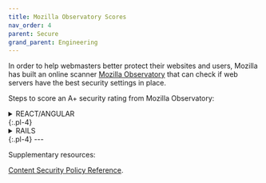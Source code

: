 ```yaml
---
title: Mozilla Observatory Scores
nav_order: 4
parent: Secure
grand_parent: Engineering
---
```

In order to help webmasters better protect their websites and users, Mozilla has built an online scanner [Mozilla Observatory](https://observatory.mozilla.org/) that can check if web servers have the best security settings in place.

Steps to score an A+ security rating from Mozilla Observatory:

<details markdown="1">
  <summary>REACT/ANGULAR</summary>
  {:.pointer}

  1. As the first step, Enfore **HTTPS**! Always make sure to add a redirection rule from HTTP to HTTPS. If your application is running on AWS-load balancer, enfore HTTPS on load balancer or if it's hosted elsewhere, add the following code in your app server.

      ```
      app.use(function (req, res, next) {
          if (!req.secure && (process.env.NODE_ENV === `production`) {
              res.redirect("https://" + req.headers.host + req.url)
          }
          else return next();
      });
      ```

  2. Next, we are going to use [HELMET](https://helmetjs.github.io/) for increasing the rating. Go to your project, and do `npm i helmet`.

  3. For **React**, In the `server.js` file, import `helmet` and use it with your app. Make sure to use helmet before handling any custom routes.

      ```
      const express = require('express')
      const helmet = require('helmet')
      const app = express()
      const port = process.env.PORT || 3000

      app.use(helmet())

      ...other configuration


      app.listen(port, () => {
      console.log(`Running on port : ${port}`)
      })
      ```
      For **Angular**, In `server/app.ts` file, import `helmet` before handling any custom routes.

      ```
      import * as helmet from 'helmet';

      app.use(helmet());
      ```

  4. Helmet with default configuration will increase the security rating from **F** to **B**. We need to do one more thing to score an **A+** which is to implement CSP ([Content Security Policy](https://developer.mozilla.org/en-US/docs/Web/HTTP/CSP)).

  5. For **React**, Just below the `app.use(helmet())` line in the `server.js` file, add the following:

      ```
      app.use(
          helmet({
              contentSecurityPolicy: {
                  directives: {
                  scriptSrc: ["'self'"]
                  baseUri: ["'self'"],
                  objectSrc: ["'self'"],
                  styleSrc: ["'self'"],
                  fontSrc: ["'self'"],
                  frameAncestors: ["'self'"],
                  defaultSrc: ["'self'"],
                  connectSrc: ["'self'"],
                  imgSrc: ["'self'"],
                  formAction: ["'self'"]
                  }
              }
          })
      )
      ```
      Make the above changes for **Angular** in `server/app.ts` file.

  6. The above configuration will block all external sources except resources from the same origin. Whitelist the sources you want to load as follows:

      [![content-security-policy-source-reference](/assets/images/content-security-policy-source-reference.png)](/assets/images/content-security-policy-source-reference.png)

      An example of production configuration for `styleSrc` and `connectSrc` would be:

      ```
      //allow styles to load from same origin, google and cloudfront.
      styleSrc: ["'self'",'https://fonts.googleapis.com','https://*.cloudfront.net']

      //allow content to load from same origin and c66.
      connectSrc: ["'self'", 'http://*.c66.me/graphql']

      ```
  7. Re-run the mozilla observatory test and you should now see an **A+**

      [![mozilla-observatory-max-score](/assets/images/mozilla-observatory-max-score.png)](/assets/images/mozilla-observatory-max-score.png)
  {:.pl-7}
</details>
{:.pl-4}

<details markdown="1">
  <summary>RAILS</summary>
  {:.pointer}

  1. Content Security Policy
     -  For RAILS 5.2 and higher go to `config/content_security_policy.rb` file and add
      ```ruby
        Rails.application.config.content_security_policy do |policy|
          policy.default_src :none
          policy.font_src    :self
          policy.img_src     :self
          policy.object_src  :none
          policy.script_src  :self
          policy.style_src   :self
          policy.report_uri "/csp-violation-report-endpoint"
        end
      ```
        If you want data from a specific url as well as self :-
      ```ruby
        Rails.application.config.content_security_policy do |p|
          ....   
          p.img_src :self, 'url', :https
          ...
        end
      ```
     - For RAILS version lower than 5.2 use gem [Secure_Headers](https://www.rubydoc.info/gems/secure_headers/3.6.3).

  2. Cookies
      - For securing cookies in your rails application go to `config/environments/production.rb` file and add `config.force_ssl
      = true`.

  3. Cross-origin Resource Sharing
     - add `gem 'rack-cors'` into your gemfile
     - if you are using Rails 3/4 add below code to `config/application.rb` file
      ```ruby
      config.middleware.insert_before 0, "Rack::Cors" do
          allow do
            origins '*'
            resource '*', headers: :any, methods: [:get, :post, :options]
          end
      end
      ```
     - if you are using Rails 5 add below code to `config/application.rb` file if you are using Rails 5
      ```ruby
      config.middleware.insert_before 0, Rack::Cors do
          allow do
            origins '*'
            resource '*', headers: :any, methods: [:get, :post, :options]
          end
      end
      ```
     - On production site we should only add the UI domain as the origin whereas in staging it can be "*".
       ```ruby
       config.middleware.insert_before 0, Rack::Cors do
           allow do
           origins 'www.xyz.com', '127.0.0.1:3000',
            /\Ahttp:\/\/192\.168\.0\.\d{1,3}(:\d+)?\z/
            # regular expressions can be used here
             resource '*', headers: :any, methods: [:get, :post, :options]
           end
       end
       ```

  4. HTTP Strict Transport Security
    - For HSTS in your rails application `config/environments/production.rb` file add `config.force_ssl = true`.

  5. Redirection
    - For redirecting from bad urls in your application `config/environments/production.rb`  file add `config.force_ssl = true`.

  6. Referrer Policy
    - In Rails applications, security headers can be set in either `config/application.rb` or in specific `config/environments/` files.
    - In `config/environments/production.rb` file add
     ```ruby
      Rails.application.configure do
        config.action_dispatch.default_headers = {
              'Referrer-Policy' => 'strict-origin-when-cross-origin'
        }
      end
     ```

  7.  X-Content-Type-Options
    - In Rails applications, security headers can be set in either `config/application.rb` or in specific `config/environments/` files.
    - In `config/environments/production.rb` file add
    ```ruby
      Rails.application.configure do
        config.action_dispatch.default_headers = {
              'X-Content-Type-Options' => 'nosniff'
        }
      end
    ```

  8.  X-Frame-Options
    - In Rails applications, security headers can be set in either `config/application.rb` or in specific `config/environments/` files.
    - In `config/environments/production.rb` file add
    ```ruby
      Rails.application.configure do
        config.action_dispatch.default_headers = {
              'X-Frame-Options' => 'SAMEORIGIN'
        }
      end
    ```

  9.   X-XSS-Protection
    - In Rails applications, security headers can be set in either `config/application.rb` or in specific `config/environments/` files.
    - In `config/environments/production.rb` file add
    ```ruby
      Rails.application.configure do
        config.action_dispatch.default_headers = {
              'X-XSS-Protection' => '1; mode=block'
        }
      end
    ```
  {:.pl-7}
</details>
{:.pl-4}
---

Supplementary resources:

[Content Security Policy Reference](https://content-security-policy.com/).
